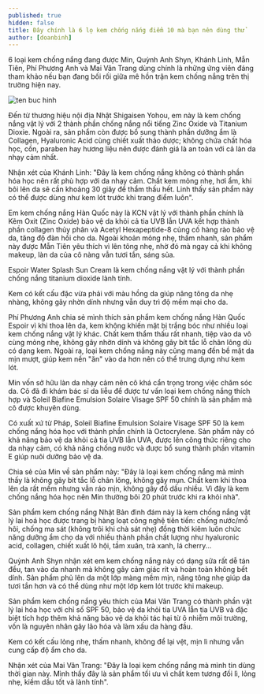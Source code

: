 ```yaml
---
published: true
hidden: false
title: Đây chính là 6 lọ kem chống nắng điểm 10 mà bạn nên dùng thử
author: [doanbinh] 
---
```


6 loại kem chống nắng đang được Min, Quỳnh Anh Shyn, Khánh Linh, Mẫn Tiên, Phí Phương Anh và Mai Vân Trang dùng chính là những ứng viên đáng tham khảo nếu bạn đang bối rối giữa mê hồn trận kem chống nắng trên thị trường hiện nay.

![ten buc hinh](http://afamilycdn.com/2019/5/21/photo-6-1558443868537968081829.jpg "ten buc hinh")

Đến từ thương hiệu nội địa Nhật Shigaisen Yohou, em này là kem chống nắng vật lý với 2 thành phần chống nắng nổi tiếng Zinc Oxide và Titanium Dioxie. Ngoài ra, sản phẩm còn được bổ sung thành phần dưỡng ẩm là Collagen, Hyaluronic Acid cùng chiết xuất thảo dược; không chứa chất hóa học, cồn, paraben hay hương liệu nên được đánh giá là an toàn với cả làn da nhạy cảm nhất.

Nhận xét của Khánh Linh: "Đây là kem chống nắng không có thành phần hóa học nên rất phù hợp với da nhạy cảm. Chất kem mỏng nhẹ, hơi ẩm, khi bôi lên da sẽ cần khoảng 30 giây để thẩm thấu hết. Linh thấy sản phẩm này có thể được dùng như kem lót trước khi trang điểm luôn".

Em kem chống nắng Hàn Quốc này là KCN vật lý với thành phần chính là Kẽm Oxit (Zinc Oxide) bảo vệ da khỏi cả tia UVB lẫn UVA kết hợp thành phần collagen thủy phân và Acetyl Hexapeptide-8 củng cố hàng rào bảo vệ da, tăng độ đàn hồi cho da. Ngoài khoản mỏng nhẹ, thấm nhanh, sản phẩm này được Mẫn Tiên yêu thích vì lên tông nhẹ, nhờ đó mà ngay cả khi không makeup, làn da của cô nàng vẫn tươi tắn, sáng sủa.

Espoir Water Splash Sun Cream là kem chống nắng vật lý với thành phần chống nắng titanium dioxide lành tính.

Kem có kết cấu đặc vừa phải với màu hồng da giúp nâng tông da nhẹ nhàng, không gây nhờn dính nhưng vẫn duy trì độ mềm mại cho da.

Phí Phương Anh chia sẻ mình thích sản phẩm kem chống nắng Hàn Quốc Espoir vì khi thoa lên da, kem không khiến mặt bị trắng bóc như nhiều loại kem chống nắng vật lý khác. Chất kem thẩm thấu rất nhanh, tiệp vào da vô cùng mỏng nhẹ, không gây nhờn dính và không gây bít tắc lỗ chân lông dù có dạng kem. Ngoài ra, loại kem chống nắng này cũng mang đến bề mặt da mịn mượt, giúp kem nền "ăn" vào da hơn nên có thể trưng dụng như kem lót.

Min vốn sở hữu làn da nhạy cảm nên cô khá cẩn trọng trong việc chăm sóc da. Cô đã đi khám bác sĩ da liễu để được tư vấn loại kem chống nắng thích hợp và Soleil Biafine Emulsion Solaire Visage SPF 50 chính là sản phẩm mà cô được khuyên dùng.

Có xuất xứ từ Pháp, Soleil Biafine Emulsion Solaire Visage SPF 50 là kem chống nắng hóa học với thành phần chính là Octocrylene. Sản phẩm này có khả năng bảo vệ da khỏi cả tia UVB lẫn UVA, được lên công thức riêng cho da nhạy cảm, có khả năng chống nước và được bổ sung thành phần vitamin E giúp nuôi dưỡng bảo vệ da.

Chia sẻ của Min về sản phẩm này: "Đây là loại kem chống nắng mà mình thấy là không gây bít tắc lỗ chân lông, không gây mụn. Chất kem khi thoa lên da rất mềm nhưng vẫn ráo mịn, không gây đổ dầu nhiều. Vì đây là kem chống nắng hóa học nên Min thường bôi 20 phút trước khi ra khỏi nhà".

Sản phẩm kem chống nắng Nhật Bản đình đám này là kem chống nắng vật lý lai hoá học được trang bị hàng loạt công nghệ tiên tiến: chống nước/mồ hôi, chống ma sát (không trôi khi chà sát nhẹ) đồng thời kiêm luôn chức năng dưỡng ẩm cho da với nhiều thành phần chất lượng như hyaluronic acid, collagen, chiết xuất lô hội, tầm xuân, trà xanh, lá cherry...

Quỳnh Anh Shyn nhận xét em kem chống nắng này có dạng sữa rất dễ tán đều, tan vào da nhanh mà không gây cảm giác rít và hoàn toàn không bết dính. Sản phẩm phủ lên da một lớp màng mềm mịn, nâng tông nhẹ giúp da tươi tắn hơn và có thể dùng như một lớp kem lót trước khi makeup.

Sản phẩm kem chống nắng yêu thích của Mai Vân Trang có thành phần vật lý lai hóa học với chỉ số SPF 50, bảo vệ da khỏi tia UVA lẫn tia UVB và đặc biệt tích hợp thêm khả năng bảo vệ da khỏi tác hại từ ô nhiễm môi trường, vốn là nguyên nhân gây lão hóa và làm xấu da hàng đầu.

Kem có kết cấu lỏng nhẹ, thấm nhanh, không để lại vệt, mịn lì nhưng vẫn cung cấp độ ẩm cho da.

Nhận xét của Mai Vân Trang: "Đây là loại kem chống nắng mà mình tin dùng thời gian này. Mình thấy đây là sản phẩm tối ưu vì chất kem tương đối lì, lỏng nhẹ, kiềm dầu tốt và lành tính".
